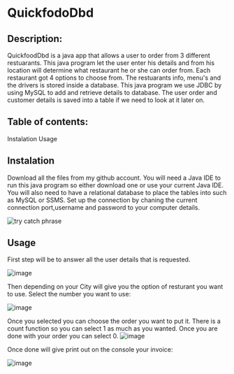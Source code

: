 # QuickfodoDbd

## Description:

QuickfoodDbd is a java app that allows a user to order from 3 different restuarants. This java program let the user enter his details and from his location will determine what restaurant he or she can order from. Each restaurant got 4 options to choose from. The restuarants info, menu's and the drivers is stored inside a database. This java program we use JDBC by using MySQL to add and retrieve details to database. The user order and customer details is saved into a table if we need to look at it later on.

## Table of contents:
Instalation 
Usage

## Instalation

Download all the files from my github account. You will need a Java IDE to run this java program so either download one or use your current Java IDE. You will also need to have a relational database to place the tables into such as MySQL or SSMS. Set up the connection by chaning the current connection port,username and password to your computer details.

![try catch phrase](https://user-images.githubusercontent.com/79621348/124440635-1b14dc80-dd7b-11eb-895f-0ec5861677f0.PNG)

## Usage

First step will be to answer all the user details that is requested.

![image](https://user-images.githubusercontent.com/79621348/124440856-5fa07800-dd7b-11eb-8a14-c4c78343dcf6.png)

Then depending on your City will give you the option of resturant you want to use. Select the number you want to use:

![image](https://user-images.githubusercontent.com/79621348/124441375-e8b7af00-dd7b-11eb-8821-6bf55954a242.png)

Once you selected you can choose the order you want to put it. There is a count function so you can select 1 as much as you wanted. Once you are done with your order you can select 0.
![image](https://user-images.githubusercontent.com/79621348/124441172-b3ab5c80-dd7b-11eb-83b9-1a6ce27f2075.png)

Once done will give print out on the console your invoice:

![image](https://user-images.githubusercontent.com/79621348/124441283-d178c180-dd7b-11eb-82fe-c5dcd0fe826a.png)

